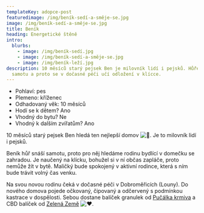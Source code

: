 ```yaml
---
templateKey: adopce-post
featuredimage: /img/beník-sedí-a-směje-se.jpg
image: /img/beník-sedí-a-směje-se.jpg
title: Beník
heading: Energetické štěně
intro:
  blurbs:
    - image: /img/beník-sedí.jpg
    - image: /img/beník-sedí-a-směje-se.jpg
    - image: /img/beník-leží.jpg
description: 10 měsíců starý pejsek Ben je milovník lidí i pejsků. Hůře snáší
  samotu a proto se v dočasné péči učí odložení v klícce.
---
```



* Pohlaví: pes
* Plemeno: kříženec
* Odhadovaný věk: 10 měsíců
* Hodí se k dětem? Ano
* Vhodný do bytu? Ne
* Vhodný k dalším zvířatům? Ano

10 měsíců starý pejsek Ben hledá ten nejlepší domov ![🐾](https://static.xx.fbcdn.net/images/emoji.php/v9/tde/1/16/1f43e.png). Je to milovník lidí i pejsků.

Beník hůř snáší samotu, proto pro něj hledáme rodinu bydlící v domečku se zahradou. Je naučený na klícku, bohužel si v ní občas zapláče, proto nemůže žít v bytě. Maličký bude spokojený v aktivní rodince, která s ním bude trávit volný čas venku.

Na [](<>)svou novou rodinu čeká v dočasné péči v Dobroměřicích (Louny). Do nového domova pojede očkovaný, čipovaný a odčervený s podmínkou kastrace v dospělosti. Sebou dostane balíček granulek od [Pučálka krmiva](https://www.facebook.com/groups/650759782685550/user/100063991562619/?__cft__[0]=AZVkIZVTPIQvhZwJV0vYrb5C7mp2AjnFkizAj2SbH8yVnThrY8yO19404n0I759xOjREFbKu2vOC7mNRRMeewxJCuvB82KX48lwo2Y57-mYc7DqAeM4_0QweVEMnzplXZCN2q4KVyurLrKnoYPc48BdFtGDta2AVDOnw1CdzKonHHzlxaMgoYa7FN3wqSfDUJPE&__tn__=-]K-R) a CBD balíček od [Zelená Země](https://www.facebook.com/groups/650759782685550/user/100063516852486/?__cft__[0]=AZVkIZVTPIQvhZwJV0vYrb5C7mp2AjnFkizAj2SbH8yVnThrY8yO19404n0I759xOjREFbKu2vOC7mNRRMeewxJCuvB82KX48lwo2Y57-mYc7DqAeM4_0QweVEMnzplXZCN2q4KVyurLrKnoYPc48BdFtGDta2AVDOnw1CdzKonHHzlxaMgoYa7FN3wqSfDUJPE&__tn__=-]K-R) ![❤️](https://static.xx.fbcdn.net/images/emoji.php/v9/t6c/1/16/2764.png).